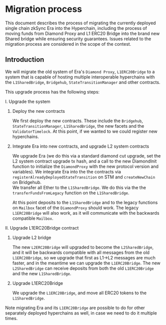 # Migration process

This document describes the process of migrating the currently deployed single chain zkSync Era into the Hyperchain, including the process of moving funds from Diamond Proxy and L1 ERC20 Bridge into the brand new Shared bridge while ensuring security guarantees. Issues related to the migration process are considered in the scope of the contest.

## Introduction

We will migrate the old system of Era's `Diamond Proxy`, `L1ERC20Bridge` to a system that is capable of hosting multiple interoperable hyperchains with the `L1SharedBridge`, `Bridgehub`, `StateTransitionManager` and other contracts. 

This upgrade process has the following steps: 

I. Upgrade the system

1. Deploy the new contracts
    
    We first deploy the new contracts. These include the `Bridgehub`, `StateTransitionManager`, `L1SharedBridge`, the new facets and the `ValidatorTimelock`. At this point, if we wanted to we could register new hyperchains. 

2. Integrate Era into new contracts, and upgrade L2 system contracts
    
    We upgrade Era (we do this via a standard diamond cut upgrade, set the L2 system contract upgrade tx hash, and a call to the new DiamondInit function to initialize the `DiamondProxy` with the new protocol version and variables).
    We integrate Era into the the contracts via `registerAlreadyDeployedStateTransition` on STM and `createNewChain` on Bridgehub.  
    We transfer all Ether to the `L1SharedBridge`. We do this via the the `transferFundsFromLegacy` function on the `L1SharedBridge`.

    At this point deposits to the `L1SharedBridge` and to the legacy functions on `Mailbox` facet of the `DiamondProxy` should work. The legacy `L1ERC20Bridge` will also work, as it will communicate with the backwards compatible `Mailbox`.

II. Upgrade L1ERC20Bridge contract

1. Upgrade L2 bridge

    The new `L2ERC20Bridge` will upgraded to become the `L2SharedBridge`, and it will be backwards compatible with all messages from the old `L1ERC20Bridge`, so we upgrade that first as L1->L2 messages are much faster, and in the meantime we can upgrade the `L1ERC20Bridge`. The new `L2SharedBridge` can receive deposits from both the old `L1ERC20Bridge` and the new `L1SharedBridge`.

2. Upgrade L1ERC20Bridge

    We upgrade the `L1ERC20Bridge`, and move all ERC20 tokens to the `L1SharedBridge`. 
    
Note migrating Era and its `L1ERC20Bridge` are possible to do for other separately deployed hyperchains as well, in case we need to do it multiple times.